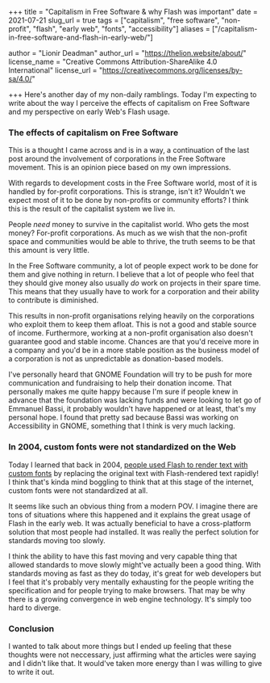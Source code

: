 +++
title = "Capitalism in Free Software & why Flash was important"
date = 2021-07-21
slug_url = true
tags = ["capitalism", "free software", "non-profit", "flash", "early web", "fonts", "accessibility"]
aliases = ["/capitalism-in-free-software-and-flash-in-early-web/"]

author = "Lionir Deadman"
author_url = "https://thelion.website/about/"
license_name = "Creative Commons Attribution-ShareAlike 4.0 International"
license_url = "https://creativecommons.org/licenses/by-sa/4.0/"

+++
Here's another day of my non-daily ramblings. Today I'm expecting to write about the way I perceive the effects
of capitalism on Free Software and my perspective on early Web's Flash usage.
<!--more-->

### The effects of capitalism on Free Software

This is a thought I came across and is in a way, a continuation of the last post around the involvement of corporations
in the Free Software movement. This is an opinion piece based on my own impressions.

With regards to development costs in the Free Software world, most of it is handled by for-profit corporations. This is
strange, isn't it? Wouldn't we expect most of it to be done by non-profits or community efforts? I think this is the result
of the capitalist system we live in.

People *need* money to survive in the capitalist world. Who gets the most money? For-profit corporations. As much as we wish
that the non-profit space and communities would be able to thrive, the truth seems to be that this amount is very little.

In the Free Software community, a lot of people expect work to be done for them and give nothing in return. I believe that a lot 
of people who feel that they should give money also usually *do* work on projects in their spare time. This means that they 
usually have to work for a corporation and their ability to contribute is diminished.

This results in non-profit organisations relying heavily on the corporations who exploit them to keep them afloat. This is not
a good and stable source of income. Furthermore, working at a non-profit organisation also doesn't guarantee good and stable income.
Chances are that you'd receive more in a company and you'd be in a more stable position as the business model of a corporation is
not as unpredictable as donation-based models.

I've personally heard that GNOME Foundation will try to be push for more communication and fundraising to help their donation income.
That personally makes me quite happy because I'm sure if people knew in advance that the foundation was lacking funds and were looking to
let go of Emmanuel Bassi, it probably wouldn't have happened or at least, that's my personal hope. I found that pretty sad because Bassi
was working on Accessibility in GNOME, something that I think is very much lacking.

### In 2004, custom fonts were not standardized on the Web

Today I learned that back in 2004, [people used Flash to render text with custom fonts](https://mikeindustries.com/blog/archive/2004/08/sifr) by replacing the original text 
with Flash-rendered text rapidly! I think that's kinda mind boggling to think that at this stage of the internet, custom fonts were not standardized at all.

It seems like such an obvious thing from a modern POV. I imagine there are tons of situations where this happened and it explains the
great usage of Flash in the early web. It was actually beneficial to have a cross-platform solution that most people had installed. It was
really the perfect solution for standards moving too slowly.

I think the ability to have this fast moving and very capable thing that allowed standards to move slowly might've actually been a good thing. With standards moving
as fast as they do today, it's great for web developers but I feel that it's probably very mentally exhausting for the people writing the specification and
for people trying to make browsers. That may be why there is a growing convergence in web engine technology. It's simply too hard to diverge.

### Conclusion

I wanted to talk about more things but I ended up feeling that these thoughts were not neccessary, just affirming what the articles were saying and I
didn't like that. It would've taken more energy than I was willing to give to write it out.
